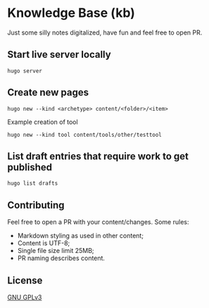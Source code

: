 # Knowledge Base (kb)

Just some silly notes digitalized, have fun and feel free to open PR.

## Start live server locally

```plain
hugo server
```

## Create new pages

```plain
hugo new --kind <archetype> content/<folder>/<item>
```

Example creation of tool

```plain
hugo new --kind tool content/tools/other/testtool
```

## List draft entries that require work to get published

```plain
hugo list drafts
```

## Contributing

Feel free to open a PR with your content/changes. Some rules:

- Markdown styling as used in other content;
- Content is UTF-8;
- Single file size limit 25MB;
- PR naming describes content.

## License

[GNU GPLv3](https://github.com/crypt0rr/kb/blob/master/LICENSE)
